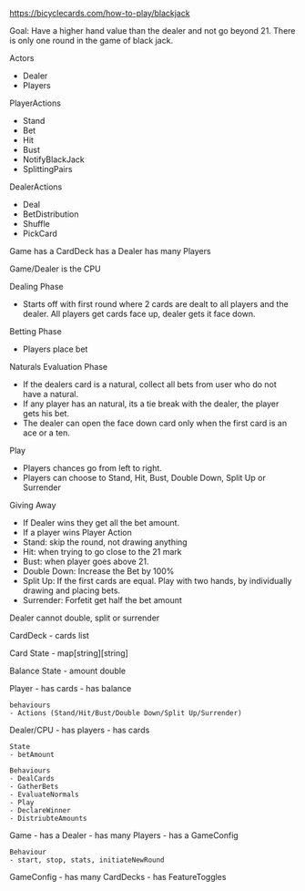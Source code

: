 https://bicyclecards.com/how-to-play/blackjack

Goal: Have a higher hand value than the dealer and not go beyond 21.
There is only one round in the game of black jack.

Actors
- Dealer
- Players

PlayerActions
- Stand
- Bet
- Hit
- Bust
- NotifyBlackJack
- SplittingPairs

DealerActions

- Deal
- BetDistribution
- Shuffle
- PickCard


Game
has a CardDeck
has a Dealer
has many Players

Game/Dealer is the CPU

Dealing Phase
- Starts off with first round where 2 cards are dealt to all players and the dealer. All players get cards face up, dealer gets it face down.

Betting Phase
- Players place bet

Naturals Evaluation Phase
- If the dealers card is a natural, collect all bets from user who do not have a natural.
- If any player has an natural, its a tie break with the dealer, the player gets his bet.
- The dealer can open the face down card only when the first card is an ace or a ten.

Play
- Players chances go from left to right.
- Players can choose to Stand, Hit, Bust, Double Down, Split Up or Surrender

Giving Away
- If Dealer wins they get all the bet amount.
- If a player wins
Player Action
- Stand: skip the round, not drawing anything
- Hit: when trying to go close to the 21 mark
- Bust: when player goes above 21. 
- Double Down: Increase the Bet by 100%
- Split Up: If the first cards are equal. Play with two hands, by individually drawing and placing bets.
- Surrender: Forfetit get half the bet amount

Dealer cannot double, split or surrender


CardDeck
    - cards list

Card
    State
    - map[string][string]

Balance
    State
    - amount double

Player
    - has cards
    - has balance

    behaviours
    - Actions (Stand/Hit/Bust/Double Down/Split Up/Surrender) 

Dealer/CPU
    - has players
    - has cards
        
    State
    - betAmount
    
    Behaviours
    - DealCards
    - GatherBets
    - EvaluateNormals
    - Play
    - DeclareWinner
    - DistriubteAmounts

Game
    - has a Dealer
    - has many Players
    - has a GameConfig

    Behaviour
    - start, stop, stats, initiateNewRound

GameConfig
    - has many CardDecks
    - has FeatureToggles
    

